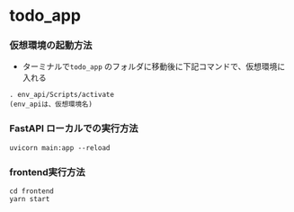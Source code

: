 # todo_app

### 仮想環境の起動方法
- ターミナルで`todo_app` のフォルダに移動後に下記コマンドで、仮想環境に入れる
```
. env_api/Scripts/activate
(env_apiは、仮想環境名)
```

### FastAPI ローカルでの実行方法
```
uvicorn main:app --reload
```


### frontend実行方法
```
cd frontend
yarn start
```